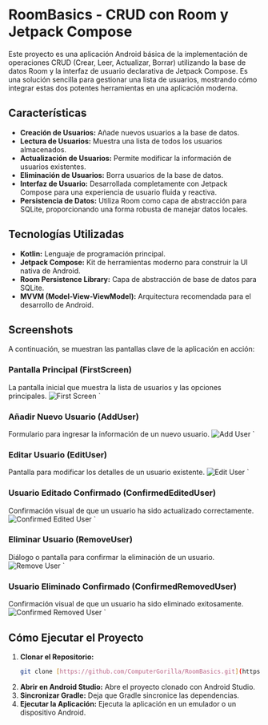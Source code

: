 # RoomBasics - CRUD con Room y Jetpack Compose

Este proyecto es una aplicación Android básica de la implementación de operaciones CRUD (Crear, Leer, Actualizar, Borrar) utilizando la base de datos Room y la interfaz de usuario declarativa de Jetpack Compose. Es una solución sencilla para gestionar una lista de usuarios, mostrando cómo integrar estas dos potentes herramientas en una aplicación moderna.

## Características

* **Creación de Usuarios:** Añade nuevos usuarios a la base de datos.
* **Lectura de Usuarios:** Muestra una lista de todos los usuarios almacenados.
* **Actualización de Usuarios:** Permite modificar la información de usuarios existentes.
* **Eliminación de Usuarios:** Borra usuarios de la base de datos.
* **Interfaz de Usuario:** Desarrollada completamente con Jetpack Compose para una experiencia de usuario fluida y reactiva.
* **Persistencia de Datos:** Utiliza Room como capa de abstracción para SQLite, proporcionando una forma robusta de manejar datos locales.

## Tecnologías Utilizadas

* **Kotlin:** Lenguaje de programación principal.
* **Jetpack Compose:** Kit de herramientas moderno para construir la UI nativa de Android.
* **Room Persistence Library:** Capa de abstracción de base de datos para SQLite.
* **MVVM (Model-View-ViewModel):** Arquitectura recomendada para el desarrollo de Android.

## Screenshots

A continuación, se muestran las pantallas clave de la aplicación en acción:

### Pantalla Principal (FirstScreen)
La pantalla inicial que muestra la lista de usuarios y las opciones principales.
![First Screen](screenshots/FirstScreen.png)
`
### Añadir Nuevo Usuario (AddUser)
Formulario para ingresar la información de un nuevo usuario.
![Add User](screenshots/AddUser.png)
`
### Editar Usuario (EditUser)
Pantalla para modificar los detalles de un usuario existente.
![Edit User](screenshots/EditUser.png)
`
### Usuario Editado Confirmado (ConfirmedEditedUser)
Confirmación visual de que un usuario ha sido actualizado correctamente.
![Confirmed Edited User](screenshots/ConfirmedEditedUser.png)
`
### Eliminar Usuario (RemoveUser)
Diálogo o pantalla para confirmar la eliminación de un usuario.
![Remove User](screenshots/RemoveUser.png)
`
### Usuario Eliminado Confirmado (ConfirmedRemovedUser)
Confirmación visual de que un usuario ha sido eliminado exitosamente.
![Confirmed Removed User](screenshots/ConfirmedRemovedUser.png)
`

## Cómo Ejecutar el Proyecto

1.  **Clonar el Repositorio:**
    ```bash
    git clone [https://github.com/ComputerGorilla/RoomBasics.git](https://github.com/ComputerGorilla/RoomBasics.git)
    ```
2.  **Abrir en Android Studio:**
    Abre el proyecto clonado con Android Studio.
3.  **Sincronizar Gradle:**
    Deja que Gradle sincronice las dependencias.
4.  **Ejecutar la Aplicación:**
    Ejecuta la aplicación en un emulador o un dispositivo Android.
